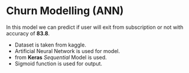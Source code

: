 # Churn Modelling (ANN)  

In this model we can predict if user will exit from subscription or not with accuracy of **83.8**.   

- Dataset is taken from kaggle.  
- Artificial Neural Network is used for model.  
- from **Keras** _Sequential_ Model is used.  
- Sigmoid function is used for output.
